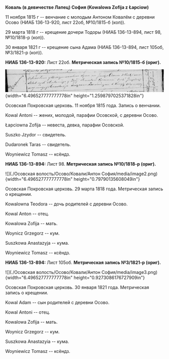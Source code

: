 **Коваль (в девичестве Лапец) София (Kowalowa Zofija z Łapciow)**

11 ноября 1815 г -- венчание с молодым Антоном Ковалём с деревни Осово
(НИАБ 136-13-920, лист 22об, №10/1815-б (коп)).

29 марта 1818 г -- крещение дочери Тодоры (НИАБ 136-13-894, лист 98,
№10/1818-р (коп)).

30 января 1821 г -- крещение сына Адама (НИАБ 136-13-894, лист 105об,
№3/1821-р (коп)).

**НИАБ 136-13-920:** Лист 22об. **Метрическая запись №10/1815-б
(ориг).**

![](./media/03c7913797bdd6cb34331485f0a2fc8b8788762a.png){width="6.496527777777778in"
height="1.2598797025371828in"}

Осовская Покровская церковь. 11 ноября 1815 года. Запись о венчании.

Kowal Antoni -- жених, молодой, парафии Осовской, с деревни Осово.

Łapciowna Zofija -- невеста, девка, парафии Осовской.

Suszko Jzydor -- свидетель.

Dudaronek Taras -- свидетель.

Woyniewicz Tomasz -- ксёндз.

**НИАБ 136-13-894:** Лист 98. **Метрическая запись №10/1818-р (ориг).**

![](./Осовская волость/Осово/Ковали/Антон София/media/image2.png){width="6.496527777777778in"
height="0.79790135608049in"}

Осовская Покровская церковь. 29 марта 1818 года. Метрическая запись о
крещении.

Kowalowna Teodora -- дочь родителей с деревни Осовo.

Kowal Anton -- отец.

Kowalowa Zofija -- мать.

Woynicz Grzegorz -- кум.

Suszkowa Anastazyja -- кума.

Woyniewicz Tomasz -- ксёндз.

**НИАБ 136-13-894:** Лист 105об. **Метрическая запись №3/1821-р
(ориг).**

![](./Осовская волость/Осово/Ковали/Антон София/media/image3.png){width="6.496527777777778in"
height="0.9273086176727909in"}

Осовская Покровская церковь. 30 января 1821 года. Метрическая запись о
крещении.

Kowal Adam -- сын родителей с деревни Осовo.

Kowal Antoni -- отец.

Kowalowa Zofija -- мать.

Woynicz Grzegorz -- кум.

Suszkowa Anastazyia -- кума.

Woyniewicz Tomasz -- ксёндз.
